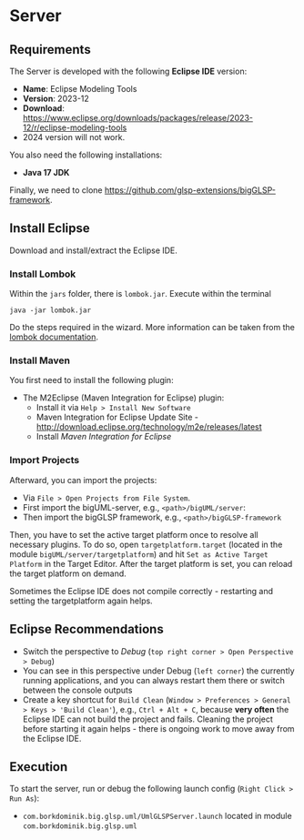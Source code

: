 # Server

## Requirements

The Server is developed with the following **Eclipse IDE** version:

- **Name**: Eclipse Modeling Tools
- **Version**: 2023-12
- **Download**: <https://www.eclipse.org/downloads/packages/release/2023-12/r/eclipse-modeling-tools>
- 2024 version will not work.

You also need the following installations:

- **Java 17 JDK**

Finally, we need to clone <https://github.com/glsp-extensions/bigGLSP-framework>.

## Install Eclipse

Download and install/extract the Eclipse IDE.

### Install Lombok

Within the `jars` folder, there is `lombok.jar`. Execute within the terminal

`java -jar lombok.jar`

Do the steps required in the wizard. More information can be taken from the [lombok documentation](https://projectlombok.org/setup/eclipse).

### Install Maven

You first need to install the following plugin:

- The M2Eclipse (Maven Integration for Eclipse) plugin:
  - Install it via `Help > Install New Software`
  - Maven Integration for Eclipse Update Site - <http://download.eclipse.org/technology/m2e/releases/latest>
  - Install _Maven Integration for Eclipse_

### Import Projects

Afterward, you can import the projects:

- Via `File > Open Projects from File System`.
- First import the bigUML-server, e.g., `<path>/bigUML/server`:
- Then import the bigGLSP framework, e.g., `<path>/bigGLSP-framework`

Then, you have to set the active target platform once to resolve all necessary plugins. To do so, open `targetplatform.target` (located in the module `bigUML/server/targetplatform`) and hit `Set as Active Target Platform` in the Target Editor. After the target platform is set, you can reload the target platform on demand.

Sometimes the Eclipse IDE does not compile correctly - restarting and setting the targetplatform again helps.

## Eclipse Recommendations

- Switch the perspective to _Debug_ (`top right corner > Open Perspective > Debug`)
- You can see in this perspective under Debug (`left corner`) the currently running applications, and you can always restart them there or switch between the console outputs
- Create a key shortcut for `Build Clean` (`Window > Preferences > General > Keys > 'Build Clean'`), e.g., `Ctrl + Alt + C`, because **very often** the Eclipse IDE can not build the project and fails. Cleaning the project before starting it again helps - there is ongoing work to move away from the Eclipse IDE.

## Execution

To start the server, run or debug the following launch config (`Right Click > Run As`):

- `com.borkdominik.big.glsp.uml/UmlGLSPServer.launch` located in module `com.borkdominik.big.glsp.uml`
